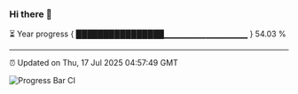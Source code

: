 ### Hi there 👋

⏳ Year progress { ████████████████▁▁▁▁▁▁▁▁▁▁▁▁▁▁ } 54.03 %

---

⏰ Updated on Thu, 17 Jul 2025 04:57:49 GMT

![Progress Bar CI](https://github.com/IshwaranRudhara/GIT-ACTION/workflows/Progress%20Bar%20CI/badge.svg)
